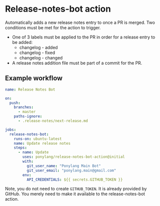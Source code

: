 # Release-notes-bot action

Automatically adds a new release notes entry to once a PR is merged. Two conditions must be met for the action to trigger.

* One of 3 labels must be applied to the PR in order for a release entry to be added:
  - changelog - added
  - changelog - fixed
  - changelog - changed
* A release notes addition file must be part of a commit for the PR.


## Example workflow

```yml
name: Release Notes Bot

on:
  push:
    branches:
      - master
    paths-ignore:
      - .release-notes/next-release.md

jobs:
  release-notes-bot:
    runs-on: ubuntu-latest
    name: Update release notes
    steps:
      - name: Update
        uses: ponylang/release-notes-bot-action@initial
        with:
          git_user_name: "Ponylang Main Bot"
          git_user_email: "ponylang.main@gmail.com"
        env:
          API_CREDENTIALS: ${{ secrets.GITHUB_TOKEN }}
```

Note, you do not need to create `GITHUB_TOKEN`. It is already provided by GitHub. You merely need to make it available to the release-notes-bot action.
